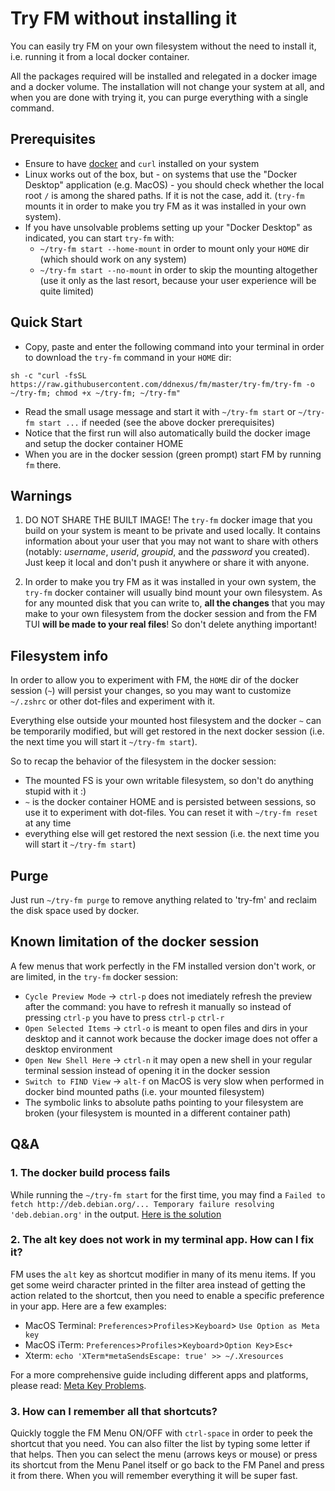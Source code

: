 # Try FM without installing it

You can easily try FM on your own filesystem without the need to install it, i.e. running it from a local docker container.

All the packages required will be installed and relegated in a docker image and a docker volume. The installation will not change your system at all, and when you are done with trying it, you can purge everything with a single command.

## Prerequisites

- Ensure to have [docker](https://www.docker.com) and `curl` installed on your system
- Linux works out of the box, but - on systems that use the "Docker Desktop" application (e.g. MacOS) - you should check whether the local root `/` is among the shared paths. If it is not the case, add it. (`try-fm` mounts it in order to make you try FM as it was installed in your own system).
- If you have unsolvable problems setting up your "Docker Desktop" as indicated, you can start `try-fm` with:
  - `~/try-fm start --home-mount` in order to mount only your `HOME` dir (which should work on any system)
  - `~/try-fm start --no-mount` in order to skip the mounting altogether (use it only as the last resort, because your user experience will be quite limited)

## Quick Start

- Copy, paste and enter the following command into your terminal in order to download the `try-fm` command in your `HOME` dir:

```
sh -c "curl -fsSL https://raw.githubusercontent.com/ddnexus/fm/master/try-fm/try-fm -o ~/try-fm; chmod +x ~/try-fm; ~/try-fm"
```

- Read the small usage message and start it with `~/try-fm start` or `~/try-fm start ...` if needed (see the above docker prerequisites)
- Notice that the first run will also automatically build the docker image and setup the docker container HOME
- When you are in the docker session (green prompt) start FM by running `fm` there.

## Warnings

1. DO NOT SHARE THE BUILT IMAGE! The `try-fm` docker image that you build on your system is meant to be private and used locally. It contains information about your user that you may not want to share with others (notably: _username_, _userid_, _groupid_, and the _password_ you created). Just keep it local and don't push it anywhere or share it with anyone.

2. In order to make you try FM as it was installed in your own system, the `try-fm` docker container will usually bind mount your own filesystem. As for any mounted disk that you can write to, __all the changes__ that you may make to your own filesystem from the docker session and from the FM TUI __will be made to your real files__! So don't delete anything important!

## Filesystem info

In order to allow you to experiment with FM, the `HOME` dir of the docker session (`~`) will persist your changes, so you may want to customize `~/.zshrc` or other dot-files and experiment with it.

Everything else outside your mounted host filesystem and the docker `~` can be temporarily modified, but will get restored in the next docker session (i.e. the next time you will start it `~/try-fm start`).

So to recap the behavior of the filesystem in the docker session:

- The mounted FS is your own writable filesystem, so don't do anything stupid with it :)
- `~` is the docker container HOME and is persisted between sessions, so use it to experiment with dot-files. You can reset it with `~/try-fm reset` at any time
- everything else will get restored the next session (i.e. the next time you will start it `~/try-fm start`)

## Purge

Just run `~/try-fm purge` to remove anything related to 'try-fm' and reclaim the disk space used by docker.

## Known limitation of the docker session

A few menus that work perfectly in the FM installed version don't work, or are limited, in the `try-fm` docker session:

- `Cycle Preview Mode` -> `ctrl-p` does not imediately refresh the preview after the command: you have to refresh it manually so instead of pressing `ctrl-p` you have to press `ctrl-p` `ctrl-r`
- `Open Selected Items` -> `ctrl-o` is meant to open files and dirs in your desktop and it cannot work because the docker image does not offer a desktop environment
- `Open New Shell Here` -> `ctrl-n` it may open a new shell in your regular terminal session instead of opening it in the docker session
- `Switch to FIND View` -> `alt-f` on MacOS is very slow when performed in docker bind mounted paths (i.e. your mounted filesystem)
- The symbolic links to absolute paths pointing to your filesystem are broken (your filesystem is mounted in a different container path)

## Q&A

### 1. The docker build process fails

While running the `~/try-fm start` for the first time, you may find a `Failed to fetch http://deb.debian.org/... Temporary failure resolving 'deb.debian.org'` in the output. [Here is the solution](https://stackoverflow.com/questions/51034120/docker-could-not-resolve-deb-debian-org)

### 2. The alt key does not work in my terminal app. How can I fix it?

FM uses the `alt` key as shortcut modifier in many of its menu items. If you get some weird character printed in the filter area instead of getting the action related to the shortcut, then you need to enable a specific preference in your app. Here are a few examples:

- MacOS Terminal: `Preferences`>`Profiles`>`Keyboard`> `Use Option as Meta key`
- MacOS iTerm: `Preferences`>`Profiles`>`Keyboard`>`Option Key`>`Esc+`
- Xterm: `echo 'XTerm*metaSendsEscape: true' >> ~/.Xresources`

For a more comprehensive guide including different apps and platforms, please read: [Meta Key Problems](https://www.emacswiki.org/emacs/MetaKeyProblems).

### 3. How can I remember all that shortcuts?

Quickly toggle the FM Menu ON/OFF with `ctrl-space` in order to peek the shortcut that you need. You can also filter the list by typing some letter if that helps. Then you can select the menu (arrows keys or mouse) or press its shortcut from the Menu Panel itself or go back to the FM Panel and press it from there. When you will remember everything it will be super fast.
